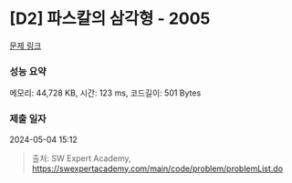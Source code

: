 # [D2] 파스칼의 삼각형 - 2005 

[문제 링크](https://swexpertacademy.com/main/code/problem/problemDetail.do?contestProbId=AV5P0-h6Ak4DFAUq) 

### 성능 요약

메모리: 44,728 KB, 시간: 123 ms, 코드길이: 501 Bytes

### 제출 일자

2024-05-04 15:12



> 출처: SW Expert Academy, https://swexpertacademy.com/main/code/problem/problemList.do